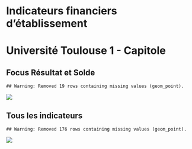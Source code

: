 Indicateurs financiers d’établissement
================

# Université Toulouse 1 - Capitole

## Focus Résultat et Solde

    ## Warning: Removed 19 rows containing missing values (geom_point).

![](université_toulouse_1___capitole_files/figure-gfm/etab.focus-1.png)<!-- -->

## Tous les indicateurs

    ## Warning: Removed 176 rows containing missing values (geom_point).

![](université_toulouse_1___capitole_files/figure-gfm/etab-1.png)<!-- -->

